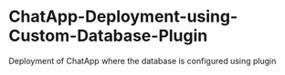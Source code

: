 # ChatApp-Deployment-using-Custom-Database-Plugin
Deployment of ChatApp where the database is configured using plugin
